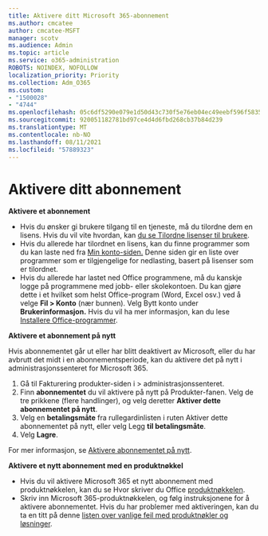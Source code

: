 ```yaml
---
title: Aktivere ditt Microsoft 365-abonnement
ms.author: cmcatee
author: cmcatee-MSFT
manager: scotv
ms.audience: Admin
ms.topic: article
ms.service: o365-administration
ROBOTS: NOINDEX, NOFOLLOW
localization_priority: Priority
ms.collection: Adm_O365
ms.custom:
- "1500028"
- "4744"
ms.openlocfilehash: 05c6df5290e079e1d50d43c730f5e76eb04ec49eebf596f5835e4f8939e968a4
ms.sourcegitcommit: 920051182781bd97ce4d4d6fbd268cb37b84d239
ms.translationtype: MT
ms.contentlocale: nb-NO
ms.lasthandoff: 08/11/2021
ms.locfileid: "57889323"
---
```

# <a name="activate-your-subscription"></a>Aktivere ditt abonnement

**Aktivere et abonnement**

- Hvis du ønsker gi brukere tilgang til en tjeneste, må du tilordne dem en lisens. Hvis du vil vite hvordan, kan [du se Tilordne lisenser til brukere](https://docs.microsoft.com/microsoft-365/admin/manage/assign-licenses-to-users).
- Hvis du allerede har tilordnet en lisens, kan du finne programmer som du kan laste ned fra [Min konto-siden.](https://portal.office.com/account/#installs) Denne siden gir en liste over programmer som er tilgjengelige for nedlasting, basert på lisenser som er tilordnet.
- Hvis du allerede har lastet ned Office programmene, må du kanskje logge på programmene med jobb- eller skolekontoen. Du kan gjøre dette i et hvilket som helst Office-program (Word, Excel osv.) ved å velge **Fil > Konto** (nær bunnen). Velg Bytt konto under **Brukerinformasjon.** Hvis du vil ha mer informasjon, kan du lese [Installere Office-programmer](https://docs.microsoft.com/microsoft-365/admin/setup/install-applications).

**Aktivere et abonnement på nytt**

Hvis abonnementet går ut eller har blitt deaktivert av Microsoft, eller du har avbrutt det midt i en abonnementsperiode, kan du aktivere det på nytt i administrasjonssenteret for Microsoft 365.

1. Gå til Fakturering produkter-siden i   >  [](https://go.microsoft.com/fwlink/p/?linkid=842054) administrasjonssenteret.
2. Finn **abonnementet** du vil aktivere på nytt på Produkter-fanen. Velg de tre prikkene (flere handlinger), og velg deretter **Aktiver dette abonnementet på nytt**.
3. Velg en **betalingsmåte** fra rullegardinlisten i ruten Aktiver dette abonnementet på nytt, eller velg Legg **til betalingsmåte**.
4. Velg **Lagre**.

For mer informasjon, se [Aktivere abonnementet på nytt](https://docs.microsoft.com/microsoft-365/commerce/subscriptions/reactivate-your-subscription).

**Aktivere et nytt abonnement med en produktnøkkel**

- Hvis du vil aktivere Microsoft 365 et nytt abonnement med produktnøkkelen, kan du se Hvor skriver du Office [produktnøkkelen](https://support.office.com/article/where-to-enter-your-office-product-key-0a82e5ae-739e-4b92-a6f4-2ec780c185db).
- Skriv inn Microsoft 365-produktnøkkelen, og følg instruksjonene for å aktivere abonnementet. Hvis du har problemer med aktiveringen, kan du ta en titt på denne [listen over vanlige feil med produktnøkler og løsninger](https://docs.microsoft.com/microsoft-365/commerce/product-key-errors-and-solutions).